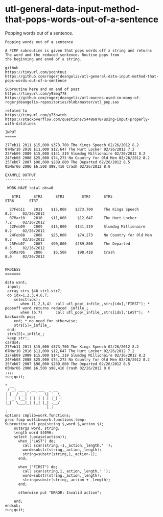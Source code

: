 # utl-general-data-input-method-that-pops-words-out-of-a-sentence
Popping words out of a sentence.

    Popping words out of a sentence                                                                                                     
                                                                                                                                        
    A FCMP subroutine is given that pops words off a string and returns                                                                 
    The word and the reduced sentence. Routine pops from                                                                                
    the beginning and ennd of a string.                                                                                                 
                                                                                                                                        
    github                                                                                                                              
    https://tinyurl.com/ycqntnuz                                                                                                        
    https://github.com/rogerjdeangelis/utl-general-data-input-method-that-pops-words-out-of-a-sentence                                  
                                                                                                                                        
    Subroutine here and on end of post                                                                                                  
    https://tinyurl.com/y9zmq778                                                                                                        
    https://github.com/rogerjdeangelis/utl-macros-used-in-many-of-rogerjdeangelis-repositories/blob/master/utl_pop.sas                  
                                                                                                                                        
    related to                                                                                                                          
    https://tinyurl.com/y73owtnb                                                                                                        
    https://stackoverflow.com/questions/54486078/using-input-properly-with-datalines                                                    
                                                                                                                                        
    INPUT                                                                                                                               
    =====                                                                                                                               
                                                                                                                                        
    27Feb11 2011 $15,000 $373,700 The Kings Speech 02/26/2012 8.2                                                                       
    07Mar10 2010 $11,000 $12,647 The Hurt Locker 02/26/2012 7.2                                                                         
    22Feb09 2009 $15,000 $141,319 Slumdog Millionaire 02/26/2012 8.2                                                                    
    24Feb08 2008 $25,000 $74,273 No Country for Old Men 02/26/2012 8.2                                                                  
    25Feb07 2007 $90,000 $289,800 The Departed 02/26/2012 8.5                                                                           
    05Mar06 2006 $6,500 $98,410 Crash 02/26/2012 8.0                                                                                    
                                                                                                                                        
    EXAMPLE OUTPUT                                                                                                                      
    --------------                                                                                                                      
                                                                                                                                        
     WORK.HAVE total obs=6                                                                                                              
                                                                                                                                        
       STR1      STR2      STR3        STR4      STR5                      STR6       STR7                                              
                                                                                                                                        
      27Feb11    2011    $15,000    $373,700     The Kings Speech          8.2     02/26/2012                                           
      07Mar10    2010    $11,000     $12,647     The Hurt Locker           7.2     02/26/2012                                           
      22Feb09    2009    $15,000    $141,319     Slumdog Millionaire       8.2     02/26/2012                                           
      24Feb08    2008    $25,000     $74,273     No Country for Old Men    8.2     02/26/2012                                           
      25Feb07    2007    $90,000    $289,800     The Departed              8.5     02/26/2012                                           
      05Mar06    2006     $6,500     $98,410     Crash                     8.0     02/26/2012                                           
                                                                                                                                        
                                                                                                                                        
    PROCESS                                                                                                                             
    =======                                                                                                                             
                                                                                                                                        
    data want;                                                                                                                          
     input;                                                                                                                             
     array strs $40 str1-str7;                                                                                                          
     do idx=1,2,3,4,6,7;                                                                                                                
        select(idx);                                                                                                                    
           when (1,2,3,4)  call utl_pop(_infile_,strs[idx],"FIRST"); * popsoff word returns reduced _infile_;                           
           when (6,7)      call utl_pop(_infile_,strs[idx],"LAST");  * backwards pop;                                                   
        end; * no need for otherwise;                                                                                                   
        strs[5]=_infile_;                                                                                                               
     end;                                                                                                                               
     strs[5]=_infile_;                                                                                                                  
     keep str:;                                                                                                                         
    cards4;                                                                                                                             
    27Feb11 2011 $15,000 $373,700 The Kings Speech 02/26/2012 8.2                                                                       
    07Mar10 2010 $11,000 $12,647 The Hurt Locker 02/26/2012 7.2                                                                         
    22Feb09 2009 $15,000 $141,319 Slumdog Millionaire 02/26/2012 8.2                                                                    
    24Feb08 2008 $25,000 $74,273 No Country for Old Men 02/26/2012 8.2                                                                  
    25Feb07 2007 $90,000 $289,800 The Departed 02/26/2012 8.5                                                                           
    05Mar06 2006 $6,500 $98,410 Crash 02/26/2012 8.0                                                                                    
    ;;;;                                                                                                                                
    run;quit;                                                                                                                           
                                                                                                                                        
    * __                                                                                                                                
     / _| ___ _ __ ___  _ __                                                                                                            
    | |_ / __| '_ ` _ \| '_ \                                                                                                           
    |  _| (__| | | | | | |_) |                                                                                                          
    |_|  \___|_| |_| |_| .__/                                                                                                           
                       |_|                                                                                                              
    ;                                                                                                                                   
    options cmplib=work.functions;                                                                                                      
    proc fcmp outlib=work.functions.temp;                                                                                               
    Subroutine utl_pop(string $,word $,action $);                                                                                       
        outargs word, string;                                                                                                           
        length word $4096;                                                                                                              
        select (upcase(action));                                                                                                        
          when ("LAST") do;                                                                                                             
            call scan(string,-1,_action,_length,' ');                                                                                   
            word=substr(string,_action,_length);                                                                                        
            string=substr(string,1,_action-1);                                                                                          
          end;                                                                                                                          
                                                                                                                                        
          when ("FIRST") do;                                                                                                            
            call scan(string,1,_action,_length,' ');                                                                                    
            word=substr(string,_action,_length);                                                                                        
            string=substr(string,_action + _length);                                                                                    
          end;                                                                                                                          
                                                                                                                                        
          otherwise put "ERROR: Invalid action";                                                                                        
                                                                                                                                        
        end;                                                                                                                            
    endsub;                                                                                                                             
    run;quit;                                                                                                                           
                                                                                                                                        
                                                                                                                                        
